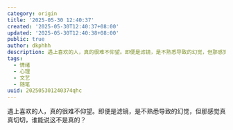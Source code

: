 ```yaml
---
category: origin
title: '2025-05-30 12:40:37'
created: '2025-05-30T12:40:37+08:00'
updated: '2025-05-30T12:40:38+08:00'
public: true
author: dkphhh
description: 遇上喜欢的人，真的很难不仰望。即便是滤镜，是不熟悉导致的幻觉，但那感觉真真切切，谁能说这不是真的……
tags:
  - 情绪
  - 心理
  - 文艺
  - 随笔
uuid: 202505301240374qhc
---
```


遇上喜欢的人，真的很难不仰望。即便是滤镜，是不熟悉导致的幻觉，但那感觉真真切切，谁能说这不是真的？
